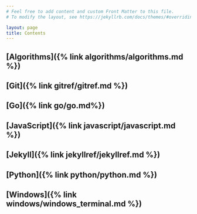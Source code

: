 ```yaml
---
# Feel free to add content and custom Front Matter to this file.
# To modify the layout, see https://jekyllrb.com/docs/themes/#overriding-theme-defaults

layout: page
title: Contents
---
```


[comment]: <> (TODO: Fix metadata around the site and see if you can update the styling to have a breadcrumb at the top.)

## [Algorithms]({% link algorithms/algorithms.md %})
## [Git]({% link gitref/gitref.md %})
[comment]: <> (TODO: Move Javascript to programming languages catagory that fans out when you write your python reference)
## [Go]({% link go/go.md%})
## [JavaScript]({% link javascript/javascript.md %})
## [Jekyll]({% link jekyllref/jekyllref.md %})
## [Python]({% link python/python.md %})
## [Windows]({% link windows/windows_terminal.md %})
